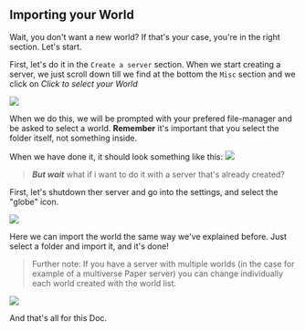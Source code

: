 ## Importing your World

Wait, you don&apos;t want a new world? If that&apos;s your case, you&apos;re in the right section. Let&apos;s start.

First, let&apos;s do it in the ``Create a server`` section.
When we start creating a server, we just scroll down till we find at the bottom the ``Misc`` section and we click on _Click to select your World_

![](https://i.imgur.com/QPxVb7k.png)

When we do this, we will be prompted with your prefered file-manager and be asked to select a world. **Remember** it&apos;s important that you select the folder itself, not something inside.

When we have done it, it should look something like this:
![](https://i.imgur.com/l6XdWqX.png)

>_**But wait**_ what if i want to do it with a server that&apos;s already created?

First, let&apos;s shutdown ther server and go into the settings, and select the "globe" icon.

![](https://i.imgur.com/fskQTy3.png)

Here we can import the world the same way we&apos;ve explained before. Just select a folder and import it, and it&apos;s done!

>Further note: If you have a server with multiple worlds (in the case for example of a multiverse Paper server) you can change individually each world created with the world list.

![](https://i.imgur.com/I5wKMgU.png)

And that&apos;s all for this Doc.
